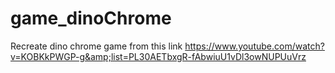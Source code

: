 # game_dinoChrome
Recreate dino chrome game from this link https://www.youtube.com/watch?v=KOBKkPWGP-g&amp;list=PL30AETbxgR-fAbwiuU1vDl3owNUPUuVrz
